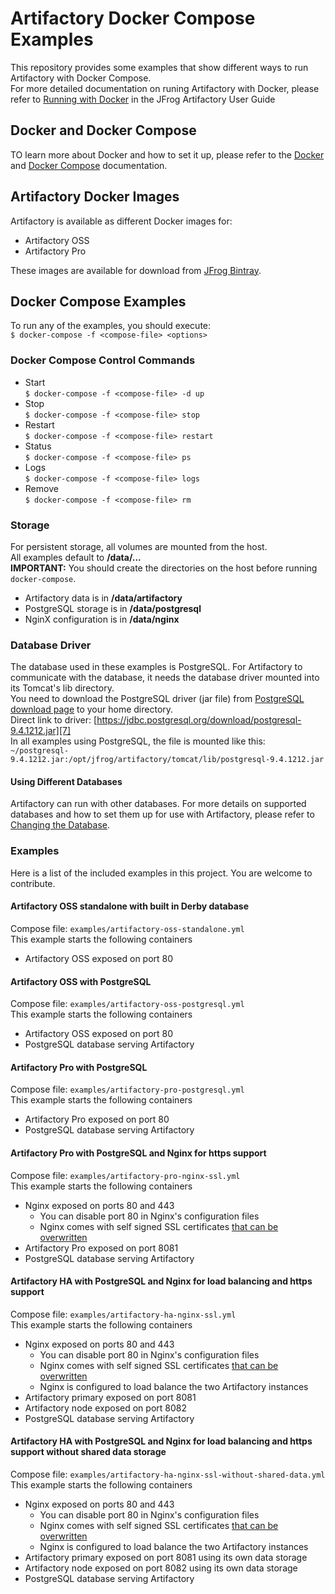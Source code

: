 # Artifactory Docker Compose Examples
This repository provides some examples that show different ways to run Artifactory with Docker Compose.  
For more detailed documentation on runing Artifactory with Docker, please refer to [Running with Docker][1] in the JFrog Artifactory User Guide

## Docker and Docker Compose
TO learn more about Docker and how to set it up, please refer to the [Docker][2] and [Docker Compose][3] documentation.  
 
## Artifactory Docker Images
Artifactory is available as different Docker images for:
- Artifactory OSS
- Artifactory Pro

These images are available for download from [JFrog Bintray][5].
 
## Docker Compose Examples
To run any of the examples, you should execute:  
`$ docker-compose -f <compose-file> <options>`

### Docker Compose Control Commands
- Start  
`$ docker-compose -f <compose-file> -d up`
- Stop  
`$ docker-compose -f <compose-file> stop`
- Restart  
`$ docker-compose -f <compose-file> restart`
- Status  
`$ docker-compose -f <compose-file> ps`
- Logs  
`$ docker-compose -f <compose-file> logs`
- Remove  
`$ docker-compose -f <compose-file> rm`
 
 
### Storage
For persistent storage, all volumes are mounted from the host.  
All examples default to **/data/...**  
**IMPORTANT:** You should create the directories on the host before running `docker-compose`.
- Artifactory data is in **/data/artifactory**
- PostgreSQL storage is in **/data/postgresql**
- NginX configuration is in **/data/nginx**

### Database Driver
The database used in these examples is PostgreSQL. For Artifactory to communicate with the database, it needs the
database driver mounted into its Tomcat's lib directory.  
You need to download the PostgreSQL driver (jar file) from [PostgreSQL download page][6] to your home directory.  
Direct link to driver: [https://jdbc.postgresql.org/download/postgresql-9.4.1212.jar][7]  
In all examples using PostgreSQL, the file is mounted like this:  
`~/postgresql-9.4.1212.jar:/opt/jfrog/artifactory/tomcat/lib/postgresql-9.4.1212.jar`

#### Using Different Databases
Artifactory can run with other databases. For more details on supported databases and how to set them up for use with Artifactory, please refer to [Changing the Database][8].

### Examples
Here is a list of the included examples in this project. You are welcome to contribute.

#### Artifactory OSS standalone with built in Derby database
Compose file: `examples/artifactory-oss-standalone.yml`  
This example starts the following containers

- Artifactory OSS exposed on port 80  


#### Artifactory OSS with PostgreSQL
Compose file: `examples/artifactory-oss-postgresql.yml`  
This example starts the following containers

- Artifactory OSS exposed on port 80
- PostgreSQL database serving Artifactory   


#### Artifactory Pro with PostgreSQL 
Compose file: `examples/artifactory-pro-postgresql.yml`  
This example starts the following containers

- Artifactory Pro exposed on port 80
- PostgreSQL database serving Artifactory   


#### Artifactory Pro with PostgreSQL and Nginx for https support
Compose file: `examples/artifactory-pro-nginx-ssl.yml`  
This example starts the following containers

- Nginx exposed on ports 80 and 443
  - You can disable port 80 in Nginx's configuration files
  - Nginx comes with self signed SSL certificates [that can be overwritten][9]
- Artifactory Pro exposed on port 8081
- PostgreSQL database serving Artifactory   


#### Artifactory HA with PostgreSQL and Nginx for load balancing and https support
Compose file: `examples/artifactory-ha-nginx-ssl.yml`  
This example starts the following containers

- Nginx exposed on ports 80 and 443
  - You can disable port 80 in Nginx's configuration files
  - Nginx comes with self signed SSL certificates [that can be overwritten][9]
  - Nginx is configured to load balance the two Artifactory instances
- Artifactory primary exposed on port 8081
- Artifactory node exposed on port 8082
- PostgreSQL database serving Artifactory   


#### Artifactory HA with PostgreSQL and Nginx for load balancing and https support without shared data storage
Compose file: `examples/artifactory-ha-nginx-ssl-without-shared-data.yml`  
This example starts the following containers

- Nginx exposed on ports 80 and 443
  - You can disable port 80 in Nginx's configuration files
  - Nginx comes with self signed SSL certificates [that can be overwritten][9]
  - Nginx is configured to load balance the two Artifactory instances
- Artifactory primary exposed on port 8081 using its own data storage
- Artifactory node exposed on port 8082 using its own data storage
- PostgreSQL database serving Artifactory  





[1]: https://www.jfrog.com/confluence/display/RTF/Running+with+Docker
[2]: https://docs.docker.com/
[3]: https://docs.docker.com/compose/overview/
[4]: https://www.jfrog.com
[5]: https://bintray.com/jfrog
[6]: https://jdbc.postgresql.org/download.html
[7]: https://jdbc.postgresql.org/download/postgresql-9.4.1212.jar
[8]: https://www.jfrog.com/confluence/display/RTF/Changing+the+Database
[9]: NginxSSL.md
